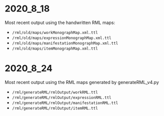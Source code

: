 # 2020_8_18

Most recent output using the handwritten RML maps:
 - `/rml/old/maps/workMonographMap.xml.ttl`
 - `/rml/old/maps/expressionMonographMap.xml.ttl`
 - `/rml/old/maps/manifestationMonographMap.xml.ttl`
 - `/rml/old/maps/itemMonographMap.xml.ttl`

# 2020_8_24

 Most recent output using the RML maps generated by generateRML_v4.py
  - `/rml/generateRML/rmlOutput/workRML.ttl`
  - `/rml/generateRML/rmlOutput/expressionRML.ttl`
  - `/rml/generateRML/rmlOutput/manifestationRML.ttl`
  - `/rml/generateRML/rmlOutput/itemRML.ttl`
